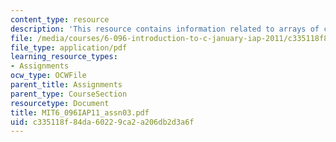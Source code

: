 ```yaml
---
content_type: resource
description: 'This resource contains information related to arrays of class objects. '
file: /media/courses/6-096-introduction-to-c-january-iap-2011/c335118f84da60229ca2a206db2d3a6f_MIT6_096IAP11_assn03.pdf
file_type: application/pdf
learning_resource_types:
- Assignments
ocw_type: OCWFile
parent_title: Assignments
parent_type: CourseSection
resourcetype: Document
title: MIT6_096IAP11_assn03.pdf
uid: c335118f-84da-6022-9ca2-a206db2d3a6f
---
```

